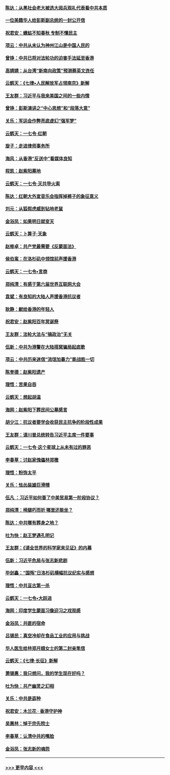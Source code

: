 #### [陈达：从黑社会老大被选大阅兵观礼代表看中共本质](../pages/nsc993/n11618229.md?t=10281901) 
#### [一位美籍华人给彭斯副总统的一封公开信](../pages/nsc993/n11616906.md?t=10281901) 
#### [祝君安：蟪蛄不知春秋  专制不懂民主](../pages/nsc993/n11616882.md?t=10281901) 
#### [项云：中共从未认为神州江山是中国人民的](../pages/nsc993/n11616763.md?t=10281901) 
#### [曾铮：中共已将对法轮功的迫害手法延至香港](../pages/nsc993/n11616561.md?t=10281901) 
#### [高婧婧：从台湾“新南向政策”预测蔡英文连任](../pages/nsc993/n11616518.md?t=10281901) 
#### [云鹤天：《七律▪人民解放军占领南京》新解](../pages/nsc993/n11616490.md?t=10281901) 
#### [王友群：习近平与我来美国之间的一些内情](../pages/nsc993/n11615052.md?t=10281901) 
#### [曾铮：彭斯演讲之“中心思想”和“段落大意”](../pages/nsc993/n11615020.md?t=10281901) 
#### [关乐：军运会作弊亮底虚幻“强军梦”](../pages/nsc993/n11615008.md?t=10281901) 
#### [云鹤天：一七令‧红朝](../pages/nsc993/n11615000.md?t=10281901) 
#### [旋子：走进律师事务所](../pages/nsc993/n11614894.md?t=10281901) 
#### [海风：从香港“反送中”看媒体良知](../pages/nsc993/n11614480.md?t=10281901) 
#### [程凯：赵紫阳墓地](../pages/nsc993/n11614464.md?t=10281901) 
#### [云鹤天：一七令‧灭共导火索](../pages/nsc993/n11613471.md?t=10281901) 
#### [陈达：红朝大外宣音乐会指挥掉裤子的象征意义](../pages/nsc993/n11613456.md?t=10281901) 
#### [刘元：从狐假虎威到钻地老鼠](../pages/nsc993/n11612832.md?t=10281901) 
#### [金浴凤：如果明日就变天](../pages/nsc993/n11611135.md?t=10281901) 
#### [云鹤天：卜算子‧天象](../pages/nsc993/n11609023.md?t=10281901) 
#### [赵修卓：共产党最需要《反蒙面法》](../pages/nsc993/n11608006.md?t=10281901) 
#### [侯伯鸾：在洛杉矶中领馆前声援香港](../pages/nsc993/n11607802.md?t=10281901) 
#### [云鹤天：一七令•言商](../pages/nsc993/n11606248.md?t=10281901) 
#### [郑纯清：有感于第六届世界互联网大会](../pages/nsc993/n11604718.md?t=10281901) 
#### [袁斌：有良知的大陆人声援香港抗议者](../pages/nsc993/n11603673.md?t=10281901) 
#### [耿静：献给香港的年轻人](../pages/nsc993/n11602462.md?t=10281901) 
#### [祝君安：赵紫阳百年冥诞祭](../pages/nsc993/n11601386.md?t=10281901) 
#### [王友群：法轮大法与“搞政治”无关](../pages/nsc993/n11601658.md?t=10281901) 
#### [伍新：中共为港警在大陆搭窝骗局起底歌](../pages/nsc993/n11601536.md?t=10281901) 
#### [项云：中共历来迷信“流氓加暴力”能战胜一切](../pages/nsc993/n11601496.md?t=10281901) 
#### [陈奎德：赵紫阳遗产](../pages/nsc993/n11601444.md?t=10281901) 
#### [理悟：苦果自吞](../pages/nsc993/n11601385.md?t=10281901) 
#### [云鹤天：想起胡温](../pages/nsc993/n11600033.md?t=10281901) 
#### [海网：赵紫阳下葬民间公墓感言](../pages/nsc993/n11600021.md?t=10281901) 
#### [胡少江：抗议者要学会收获民主抗争的阶段性成果](../pages/nsc993/n11599626.md?t=10281901) 
#### [王友群：请川普总统转告习近平主席一件要事](../pages/nsc993/n11599533.md?t=10281901) 
#### [云鹤天：一七令‧这个星球上从未有过的罪恶](../pages/nsc993/n11598881.md?t=10281901) 
#### [李春草：讨赵家傀儡林郑檄](../pages/nsc993/n11598789.md?t=10281901) 
#### [理悟：粉饰太平](../pages/nsc993/n11598776.md?t=10281901) 
#### [关乐：怯怂装雄巨滑稽](../pages/nsc993/n11598767.md?t=10281901) 
#### [伍凡 ：习近平如何善了中美贸易第一阶段协议？](../pages/nsc993/n11596305.md?t=10281901) 
#### [郑纯清：椅腿朽而折 哪里还能坐？](../pages/nsc993/n11596273.md?t=10281901) 
#### [陈达：中共哪有葬身之地？](../pages/nsc993/n11596253.md?t=10281901) 
#### [吐为快：赵王梦遇孔明记](../pages/nsc993/n11596208.md?t=10281901) 
#### [王友群：《请全世界的科学家来见证》的内幕](../pages/nsc993/n11594091.md?t=10281901) 
#### [伍新：习近平危局与张志新悲剧](../pages/nsc993/n11594089.md?t=10281901) 
#### [毕剑鑫：“国殇”日洛杉矶横幅抗议纪实与感想](../pages/nsc993/n11591301.md?t=10281901) 
#### [理悟：中共亘古第一杀](../pages/nsc993/n11590734.md?t=10281901) 
#### [云鹤天：一七令•大跃进](../pages/nsc993/n11590699.md?t=10281901) 
#### [海网：印度学生蒙面习像迎习之戏观感](../pages/nsc993/n11590675.md?t=10281901) 
#### [金浴凤：共匪的宿命](../pages/nsc993/n11586383.md?t=10281901) 
#### [吕锡民：真空冷却在食品工业的应用与挑战](../pages/nsc993/n11585819.md?t=10281901) 
#### [华人医生给林郑月娥女士的第二封亲笔信](../pages/nsc993/n11585124.md?t=10281901) 
#### [云鹤天：《七律·长征》新解](../pages/nsc993/n11584578.md?t=10281901) 
#### [萧锡惠：我只想问，我的学生现在好吗？](../pages/nsc993/n11583828.md?t=10281901) 
#### [吐为快：共产幽灵之幻相](../pages/nsc993/n11583224.md?t=10281901) 
#### [关乐：中共是孬种](../pages/nsc993/n11582099.md?t=10281901) 
#### [祝君安：木兰花 · 香港守护神](../pages/nsc993/n11581782.md?t=10281901) 
#### [吴惠林：悼于宗先院士](../pages/nsc993/n11580283.md?t=10281901) 
#### [李春草：认清中共的嘴脸](../pages/nsc993/n11579954.md?t=10281901) 
#### [金浴凤：张志新的魂怨](../pages/nsc993/n11579913.md?t=10281901) 

----
#### [ >>> 更早内容 <<< ](../indexes/nsc993-earlier.md)
